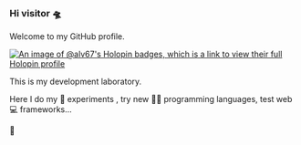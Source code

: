 ### Hi visitor 🛸

Welcome to my GitHub profile. 

[![An image of @alv67's Holopin badges, which is a link to view their full Holopin profile](https://holopin.me/alv67)](https://holopin.io/@alv67)

This is my development laboratory. 

Here I do my 🧪 experiments , try new 👨‍💻 programming languages, test web 💻 frameworks...

<!--
**alv67/alv67** is a ✨ _special_ ✨ repository because its `README.md` (this file) appears on your GitHub profile.

Here are some ideas to get you started:

- 🔭 I’m currently working on ...
- 🌱 I’m currently learning ...
- 👯 I’m looking to collaborate on ...
- 🤔 I’m looking for help with ...
- 💬 Ask me about ...
- 📫 How to reach me: ...
- 😄 Pronouns: ...
- ⚡ Fun fact: ...
-->👋
